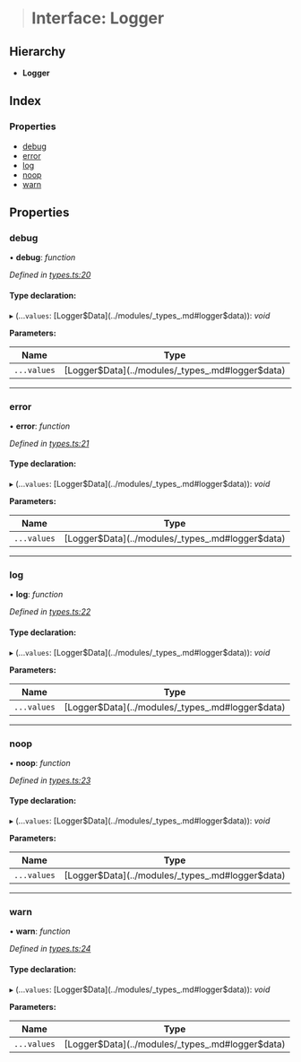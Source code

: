 > # Interface: Logger

## Hierarchy

* **Logger**

## Index

### Properties

* [debug](_types_.logger.md#debug)
* [error](_types_.logger.md#error)
* [log](_types_.logger.md#log)
* [noop](_types_.logger.md#noop)
* [warn](_types_.logger.md#warn)

## Properties

###  debug

• **debug**: *function*

*Defined in [types.ts:20](https://github.com/polkadot-js/common/blob/b44d0c7/packages/util/src/types.ts#L20)*

#### Type declaration:

▸ (...`values`: [Logger$Data](../modules/_types_.md#logger$data)): *void*

**Parameters:**

Name | Type |
------ | ------ |
`...values` | [Logger$Data](../modules/_types_.md#logger$data) |

___

###  error

• **error**: *function*

*Defined in [types.ts:21](https://github.com/polkadot-js/common/blob/b44d0c7/packages/util/src/types.ts#L21)*

#### Type declaration:

▸ (...`values`: [Logger$Data](../modules/_types_.md#logger$data)): *void*

**Parameters:**

Name | Type |
------ | ------ |
`...values` | [Logger$Data](../modules/_types_.md#logger$data) |

___

###  log

• **log**: *function*

*Defined in [types.ts:22](https://github.com/polkadot-js/common/blob/b44d0c7/packages/util/src/types.ts#L22)*

#### Type declaration:

▸ (...`values`: [Logger$Data](../modules/_types_.md#logger$data)): *void*

**Parameters:**

Name | Type |
------ | ------ |
`...values` | [Logger$Data](../modules/_types_.md#logger$data) |

___

###  noop

• **noop**: *function*

*Defined in [types.ts:23](https://github.com/polkadot-js/common/blob/b44d0c7/packages/util/src/types.ts#L23)*

#### Type declaration:

▸ (...`values`: [Logger$Data](../modules/_types_.md#logger$data)): *void*

**Parameters:**

Name | Type |
------ | ------ |
`...values` | [Logger$Data](../modules/_types_.md#logger$data) |

___

###  warn

• **warn**: *function*

*Defined in [types.ts:24](https://github.com/polkadot-js/common/blob/b44d0c7/packages/util/src/types.ts#L24)*

#### Type declaration:

▸ (...`values`: [Logger$Data](../modules/_types_.md#logger$data)): *void*

**Parameters:**

Name | Type |
------ | ------ |
`...values` | [Logger$Data](../modules/_types_.md#logger$data) |